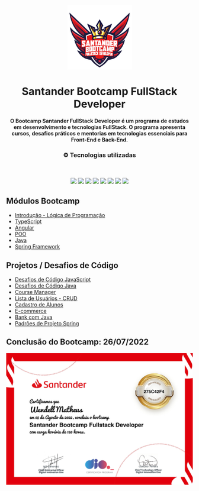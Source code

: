 <div align="center">
<img src="https://github.com/WendellMatheus/Santander_FullStack_Developer/blob/main/Logo-Santander-Bootcamp.png" width="175px"> 
</div>
<h1 align="center">Santander Bootcamp FullStack Developer</h1>
<h4 align="center">O Bootcamp Santander FullStack Developer é um programa de estudos em desenvolvimento e tecnologias FullStack. O programa apresenta cursos, desafios práticos e mentorias em tecnologias essenciais para Front-End e Back-End.</h4>

<h3 align="center">
⚙️ Tecnologias utilizadas

<p>&nbsp;</p>
<img src="https://img.shields.io/badge/html5-%23E34F26.svg?style=for-the-badge&logo=html5&logoColor=white"/>
<img src="https://img.shields.io/badge/css3-%231572B6.svg?style=for-the-badge&logo=css3&logoColor=white"/>
<img src="https://img.shields.io/badge/git-%23F05033.svg?style=for-the-badge&logo=git&logoColor=white"/>
<img src="https://img.shields.io/badge/angular-%23DD0031.svg?style=for-the-badge&logo=angular&logoColor=white">
<img src="https://img.shields.io/badge/spring-%236DB33F.svg?style=for-the-badge&logo=spring&logoColor=white"/>
<img src="https://img.shields.io/badge/java-%23ED8B00.svg?style=for-the-badge&logo=java&logoColor=white">
<img src="https://img.shields.io/badge/javascript-%23323330.svg?style=for-the-badge&logo=javascript&logoColor=%23F7DF1E">
<img src="https://img.shields.io/badge/typescript-%231572B6.svg?style=for-the-badge&logo=typescript&logoColor=white"/>
</h3>

## Módulos Bootcamp

- [Introdução - Lógica de Programação](https://github.com/WendellMatheus/Santander_FullStack_Developer/tree/main/Introdu%C3%A7%C3%A3o%20-%20L%C3%B3gica%20de%20Programa%C3%A7%C3%A3o)
- [TypeScript](https://github.com/WendellMatheus/Santander_FullStack_Developer/tree/main/TypeScript)
- [Angular](https://github.com/WendellMatheus/Santander_FullStack_Developer/tree/main/Angular)
- [POO](https://github.com/WendellMatheus/Santander_FullStack_Developer/tree/main/JAVA/POO)
- [Java](https://github.com/WendellMatheus/Santander_FullStack_Developer/tree/main/JAVA)
- [Spring Framework](https://github.com/WendellMatheus/Santander_FullStack_Developer/tree/main/Spring%20Framework)

## Projetos / Desafios de Código

- [Desafios de Código JavaScript](https://github.com/WendellMatheus/Santander_FullStack_Developer/tree/main/Desafios%20de%20C%C3%B3digo%20JS)
- [Desafios de Código Java](https://github.com/WendellMatheus/Santander_FullStack_Developer/tree/main/Desafios%20de%20C%C3%B3digo%20JAVA)
- [Course Manager](https://github.com/WendellMatheus/Santander_FullStack_Developer/tree/main/Angular/course-manager-master)
- [Lista de Usuários - CRUD](https://github.com/WendellMatheus/Santander_FullStack_Developer/tree/main/Angular/crud-dio-angular-main)
- [Cadastro de Alunos](https://github.com/WendellMatheus/Santander_FullStack_Developer/tree/main/Angular/SPA-Angular-main)
- [E-commerce](https://github.com/WendellMatheus/Santander_FullStack_Developer/tree/main/Angular/E-commerce)
- [Bank com Java](https://github.com/WendellMatheus/Santander_FullStack_Developer/tree/main/JAVA/Projeto%20Banco)
- [Padrões de Projeto Spring](https://github.com/WendellMatheus/Santander_FullStack_Developer/tree/main/Spring%20Framework/lab-padroes-projeto-spring-main)



## Conclusão do Bootcamp: 26/07/2022
![Certificado de Conclusão](https://github.com/WendellMatheus/Santander_FullStack_Developer/blob/main/Certificado%20Santander%20Bootcamp%20Fullstack%20Developer_page-0001.jpg)
